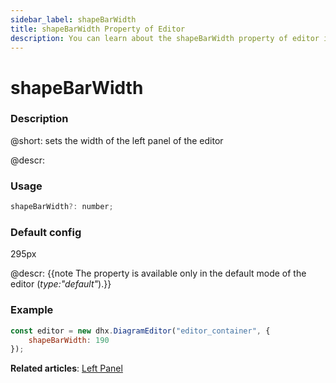 ```yaml
---
sidebar_label: shapeBarWidth
title: shapeBarWidth Property of Editor
description: You can learn about the shapeBarWidth property of editor in the documentation of the DHTMLX JavaScript Diagram library. Browse developer guides and API reference, try out code examples and live demos, and download a free 30-day evaluation version of DHTMLX Diagram.
---
```


# shapeBarWidth

### Description

@short: sets the width of the left panel of the editor

@descr:

### Usage

~~~js
shapeBarWidth?: number;
~~~

### Default config

 295px

@descr:
{{note The property is available only in the default mode of the editor (*type:"default"*).}}

### Example

~~~js
const editor = new dhx.DiagramEditor("editor_container", {
    shapeBarWidth: 190
});
~~~

**Related articles**:  [Left Panel](../../../guides/diagram_editor/left_panel/)